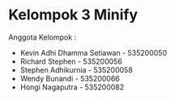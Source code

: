 # Kelompok 3 Minify

Anggota Kelompok :
- Kevin Adhi Dhamma Setiawan - 535200050
- Richard Stephen - 535200056
- Stephen Adhikurnia - 535200058
- Wendy Bunandi - 535200066
- Hongi Nagaputra - 535200082
